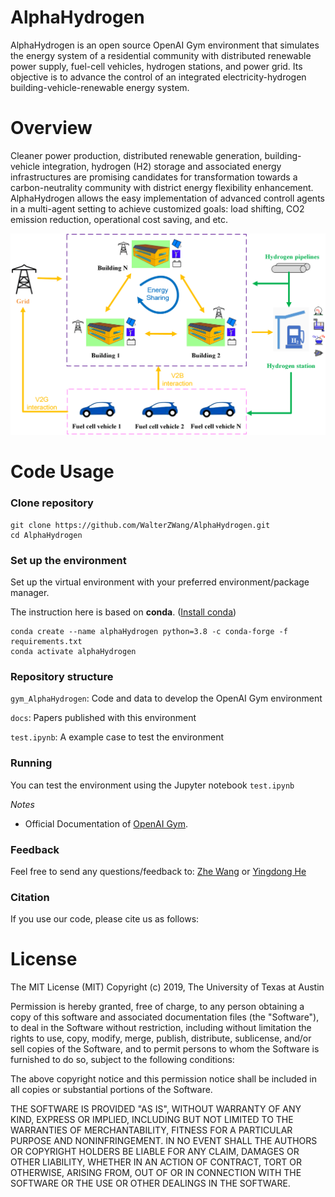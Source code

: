 # AlphaHydrogen

AlphaHydrogen is an open source OpenAI Gym environment that simulates the energy system of a residential community with distributed renewable power supply, fuel-cell vehicles, hydrogen stations, and power grid. Its objective is to advance the control of an integrated electricity-hydrogen building-vehicle-renewable energy system.

<!--
[[slides]](docs/slides.pdf)[[paper]](https://dl.acm.org/doi/10.1145/3408308.3427980)
-->

# Overview
Cleaner power production, distributed renewable generation, building-vehicle integration, hydrogen (H2) storage and associated energy infrastructures are promising candidates for transformation towards a carbon-neutrality community with district energy flexibility enhancement. AlphaHydrogen allows the easy implementation of advanced controll agents in a multi-agent setting to achieve customized goals: load shifting, CO2 emission reduction, operational cost saving, and etc. 

<img src="docs/figs/overview.tif" data-canonical-src="docs/figs/overview.tif" width="900" />


# Code Usage
### Clone repository
```
git clone https://github.com/WalterZWang/AlphaHydrogen.git
cd AlphaHydrogen
```

### Set up the environment 
Set up the virtual environment with your preferred environment/package manager.

The instruction here is based on **conda**. ([Install conda](https://docs.anaconda.com/anaconda/install/))
```
conda create --name alphaHydrogen python=3.8 -c conda-forge -f requirements.txt
conda activate alphaHydrogen
```

### Repository structure
``gym_AlphaHydrogen``: Code and data to develop the OpenAI Gym environment

``docs``: Papers published with this environment

``test.ipynb``: A example case to test the environment


### Running
You can test the environment using the Jupyter notebook ``test.ipynb``

*Notes*
- Official Documentation of [OpenAI Gym](https://gym.openai.com/).

### Feedback

Feel free to send any questions/feedback to: [Zhe Wang](mailto:zwang5@lbl.gov ) or [Yingdong He](mailto:heyingdong2017@berkeley.edu)

### Citation

If you use our code, please cite us as follows:

<!--
```
@inproceedings{Chen2020COHORT,
author = {Chen, Bingqing and Francis, Jonathan and Pritoni, Marco and Kar, Soummya and Berg\'{e}s, Mario},
title = {COHORT: Coordination of Heterogeneous Thermostatically Controlled Loads for Demand Flexibility},
year = {2020},
isbn = {9781450380614},
publisher = {Association for Computing Machinery},
address = {New York, NY, USA},
url = {https://doi.org/10.1145/3408308.3427980},
doi = {10.1145/3408308.3427980},
booktitle = {Proceedings of the 7th ACM International Conference on Systems for Energy-Efficient Buildings, Cities, and Transportation},
pages = {31–40},
numpages = {10},
keywords = {demand response, smart thermostats, TCLs, distributed control},
location = {Virtual Event, Japan},
series = {BuildSys '20}
}
```
-->

# License
The MIT License (MIT) Copyright (c) 2019, The University of Texas at Austin

Permission is hereby granted, free of charge, to any person obtaining a copy of this software and associated documentation files (the "Software"), to deal in the Software without restriction, including without limitation the rights to use, copy, modify, merge, publish, distribute, sublicense, and/or sell copies of the Software, and to permit persons to whom the Software is furnished to do so, subject to the following conditions:

The above copyright notice and this permission notice shall be included in all copies or substantial portions of the Software.

THE SOFTWARE IS PROVIDED "AS IS", WITHOUT WARRANTY OF ANY KIND, EXPRESS OR IMPLIED, INCLUDING BUT NOT LIMITED TO THE WARRANTIES OF MERCHANTABILITY, FITNESS FOR A PARTICULAR PURPOSE AND NONINFRINGEMENT. IN NO EVENT SHALL THE AUTHORS OR COPYRIGHT HOLDERS BE LIABLE FOR ANY CLAIM, DAMAGES OR OTHER LIABILITY, WHETHER IN AN ACTION OF CONTRACT, TORT OR OTHERWISE, ARISING FROM, OUT OF OR IN CONNECTION WITH THE SOFTWARE OR THE USE OR OTHER DEALINGS IN THE SOFTWARE.

